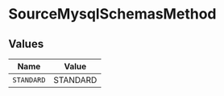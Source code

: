 # SourceMysqlSchemasMethod


## Values

| Name       | Value      |
| ---------- | ---------- |
| `STANDARD` | STANDARD   |